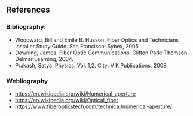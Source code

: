 ## References 

### Bibliography:
- Woodward, Bill and Emile B. Husson. Fiber Optics and Technicians Installer Study Guide. San Francisco: Sybex, 2005.
- Downing, James. Fiber Optic Communications. Clifton Park: Thomson Delmar Learning, 2004.
- Prakash, Satya. Physics: Vol. 1,2. City: V K Publications, 2008.

### Webliography

- https://en.wikipedia.org/wiki/Numerical_aperture
- https://en.wikipedia.org/wiki/Optical_fiber
- https://www.fiberopticstech.com/technical/numerical-aperture/

